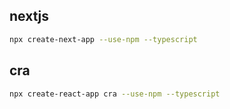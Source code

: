 ## nextjs
```sh
npx create-next-app --use-npm --typescript
```

## cra
```sh
npx create-react-app cra --use-npm --typescript
```
